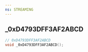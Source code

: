 ```yaml
---
ns: STREAMING
---
```

## _0xD4793DFF3AF2ABCD

```c
// 0xD4793DFF3AF2ABCD
void _0xD4793DFF3AF2ABCD();
```


